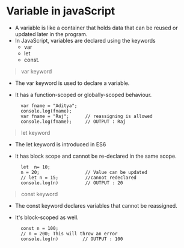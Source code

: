# Variable in javaScript
 
- A variable is like a container that holds data that can be reused or updated later in the program. 
- In JavaScript, variables are declared using the keywords 
    - var
    - let
    - const.

> var keyword
- The var keyword is used to declare a variable. 
- It has a function-scoped or globally-scoped behaviour.

        var fname = "Aditya";
        console.log(fname);
        var fname = "Raj";      // reassigning is allowed
        console.log(fname);     // OUTPUT : Raj

> let keyword 
- The let keyword is introduced in ES6 
- It has block scope and cannot be re-declared in the same scope.

        let  n= 10;
        n = 20;                 // Value can be updated
        // let n = 15;          //cannot redeclared
        console.log(n)          // OUTPUT : 20

> const keyword
- The const keyword declares variables that cannot be reassigned. 
- It's block-scoped as well.

        const n = 100;
        // n = 200; This will throw an error
        console.log(n)         // OUTPUT : 100